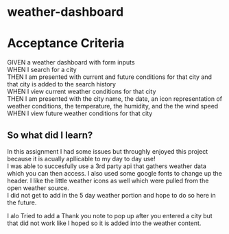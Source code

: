 # weather-dashboard
 <h1> Acceptance Criteria</h1>
 <p>GIVEN a weather dashboard with form inputs
 <br>
WHEN I search for a city
 <br>
THEN I am presented with current and future conditions for that city and that city is added to the search history
 <br>
WHEN I view current weather conditions for that city
 <br>
THEN I am presented with the city name, the date, an icon representation of weather conditions, the temperature, the humidity, and the the wind speed
 <br>
WHEN I view future weather conditions for that city</p>

<h2> So what did I learn? </h2>
<p> In this assignment I had some issues but throughly enjoyed this project because it is acually apllicable to my day to day use!
 <br>
 I was able to succesfully use a 3rd party api that gathers weather data which you can then access. I also used some google fonts to change up the header. 
 I like the little weather icons as well which were pulled from the open weather source.
  <br> 
 I did not get to add in the 5 day weather portion and hope to do so here in the future. 

 I alo Tried to add a Thank you note to pop up after you entered a city but that did not work like I hoped so it is added into the weather content.
 
 
 
 
 
 
